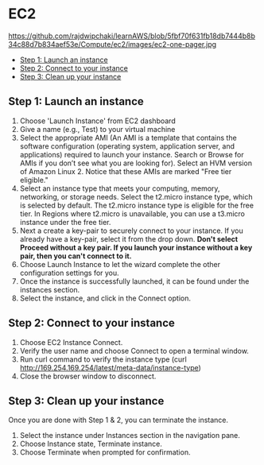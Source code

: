 # EC2
https://github.com/rajdwipchaki/learnAWS/blob/5fbf70f631fb18db7444b8b34c88d7b834aef53e/Compute/ec2/images/ec2-one-pager.jpg
- [Step 1: Launch an instance](#launchec2)
- [Step 2: Connect to your instance](#connectec2)
- [Step 3: Clean up your instance](#cleanec2)

## <a name="launchec2">Step 1: Launch an instance</a>
1. Choose 'Launch Instance' from EC2 dashboard
2. Give a name (e.g., Test) to your virtual machine
3. Select the appropriate AMI (An AMI is a template that contains the software configuration (operating system, application server, and applications) required to launch your instance. Search or Browse for AMIs if you don’t see what you are looking for). Select an HVM version of Amazon Linux 2. Notice that these AMIs are marked "Free tier eligible."
4. Select an instance type that meets your computing, memory, networking, or storage needs. Select the t2.micro instance type, which is selected by default. The t2.micro instance type is eligible for the free tier. In Regions where t2.micro is unavailable, you can use a t3.micro instance under the free tier. 
5. Next a create a key-pair to securely connect to your instance. If you already have a key-pair, select it from the drop down. **Don't select Proceed without a key pair. If you launch your instance without a key pair, then you can't connect to it.**
6. Choose Launch Instance to let the wizard complete the other configuration settings for you.
7. Once the instance is successfully launched, it can be found under the instances section.
8. Select the instance, and click in the Connect option.

## <a name="connectec2">Step 2: Connect to your instance</a>
1. Choose EC2 Instance Connect.
2. Verify the user name and choose Connect to open a terminal window.
3. Run curl command to verify the instance type (curl http://169.254.169.254/latest/meta-data/instance-type)
4. Close the browser window to disconnect.

## <a name="cleanec2">Step 3: Clean up your instance</a>
Once you are done with Step 1 & 2, you can terminate the instance.
1. Select the instance under Instances section in the navigation pane.
2. Choose Instance state, Terminate instance.
3. Choose Terminate when prompted for confirmation.

